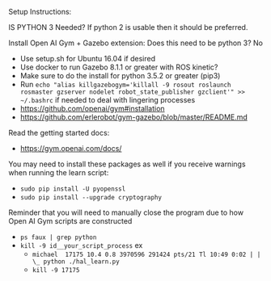 Setup Instructions:

IS PYTHON 3 Needed? If python 2 is usable then it should be preferred.

Install Open AI Gym + Gazebo extension:
Does this need to be python 3? No
* Use setup.sh for Ubuntu 16.04 if desired
* Use docker to run Gazebo 8.1.1 or greater with ROS kinetic?
* Make sure to do the install for python 3.5.2 or greater (pip3)
* Run `echo "alias killgazebogym='killall -9 rosout roslaunch rosmaster gzserver nodelet robot_state_publisher gzclient'" >> ~/.bashrc` if needed to deal with lingering processes
* https://github.com/openai/gym#installation
* https://github.com/erlerobot/gym-gazebo/blob/master/README.md

Read the getting started docs:
* https://gym.openai.com/docs/


You may need to install these packages as well if you receive warnings when running the learn script:
* `sudo pip install -U pyopenssl`
* `sudo pip install --upgrade cryptography`

Reminder that you will need to manually close the program due to how Open AI Gym scripts are constructed
* `ps faux | grep python`
* `kill -9 id__your_script_process`
ex
   * `michael  17175 10.4 0.8 3970596 291424 pts/21 Tl 10:49 0:02 | | \_ python ./hal_learn.py`
   * `kill -9 17175`
